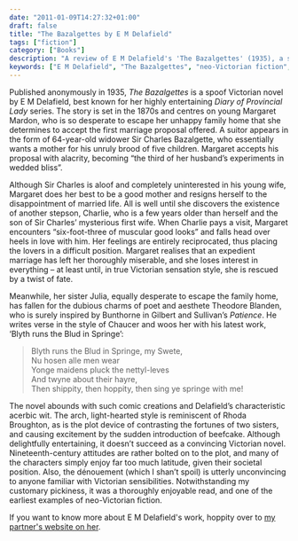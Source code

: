 ```yaml
---
date: "2011-01-09T14:27:32+01:00"
draft: false
title: "The Bazalgettes by E M Delafield"
tags: ["fiction"]
category: ["Books"]
description: "A review of E M Delafield's 'The Bazalgettes' (1935), a spoof Victorian novel about Margaret Mardon's marriage to an elderly widower and forbidden love for her stepson. Discover this early example of neo-Victorian fiction with characteristic wit and sensation elements."
keywords: ["E M Delafield", "The Bazalgettes", "neo-Victorian fiction", "spoof novel", "1935 literature", "sensation fiction parody", "Victorian pastiche", "comic novel"]
---
```


Published anonymously in 1935, _The Bazalgettes_ is a spoof Victorian novel by E M Delafield, best known for her highly entertaining _Diary of Provincial Lady_ series. The story is set in the 1870s and centres on young Margaret Mardon, who is so desperate to escape her unhappy family home that she determines to accept the first marriage proposal offered. A suitor appears in the form of 64-year-old widower Sir Charles Bazalgette, who essentially wants a mother for his unruly brood of five children.  Margaret accepts his proposal with alacrity, becoming “the third of her husband’s experiments in wedded bliss”.

Although Sir Charles is aloof and completely uninterested in his young wife, Margaret does her best to be a good mother and resigns herself to the disappointment of married life. All is well until she discovers the existence of another stepson, Charlie, who is a few years older than herself and the son of Sir Charles’ mysterious first wife. When Charlie pays a visit, Margaret encounters “six-foot-three of muscular good looks” and falls head over heels in love with him. Her feelings are entirely reciprocated, thus placing the lovers in a difficult position.  Margaret realises that an expedient marriage has left her thoroughly miserable, and she loses interest in everything – at least until, in true Victorian sensation style, she is rescued by a twist of fate.

Meanwhile, her sister Julia, equally desperate to escape the family home, has fallen for the dubious charms of poet and aesthete Theodore Blanden, who is surely inspired by Bunthorne in Gilbert and Sullivan’s _Patience_. He writes verse in the style of Chaucer and woos her with his latest work, ‘Blyth runs the Blud in Springe’:

> Blyth runs the Blud in Springe, my Swete,  
> Nu hosen alle men wear  
> Yonge maidens pluck the nettyl-leves  
> And twyne about their hayre,  
> Then shippity, then hoppity, then sing ye springe with me!

The novel abounds with such comic creations and Delafield’s characteristic acerbic wit. The arch, light-hearted style is reminiscent of Rhoda Broughton, as is the plot device of contrasting the fortunes of two sisters, and causing excitement by the sudden introduction of beefcake. Although delightfully entertaining, it doesn’t succeed as a convincing Victorian novel.  Nineteenth-century attitudes are rather bolted on to the plot, and many of the characters simply enjoy far too much latitude, given their societal position. Also, the dénouement (which I shan’t spoil) is utterly unconvincing to anyone familiar with Victorian sensibilities. Notwithstanding my customary pickiness, it was a thoroughly enjoyable read, and one of the earliest examples of neo-Victorian fiction.

If you want to know more about E M Delafield's work, hoppity over to [my partner's website on her](https://emdelafield.org).